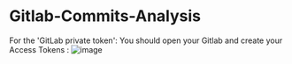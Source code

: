 # Gitlab-Commits-Analysis
For the 'GitLab private token':  You should open your Gitlab and create your Access Tokens :
![image](https://github.com/Liuliusui/Gitlab-Commits-Analysis/assets/72131272/991c5c98-3589-4f50-b008-06062092e5fb)

